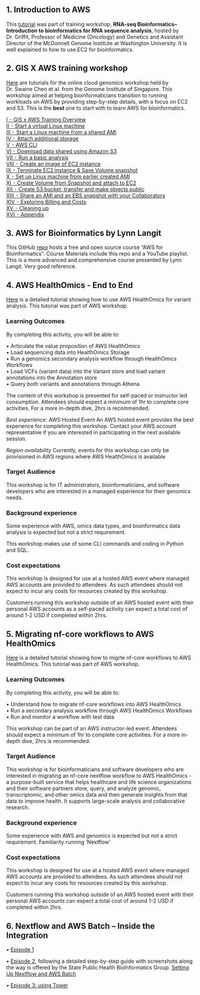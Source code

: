 ## 1. Introduction to AWS

This
[tutorial](https://rnabio.org/module-00-setup/0000/06/01/Intro_to_AWS/)
was part of training workshop, **RNA-seq Bioinformatics–Introduction to
bioinformatics for RNA sequence analysis**, hosted by Dr. Griffit,
Professor of Medicine (Oncology) and Genetics and Assistant Director of
the McDonnell Genome Institute at Washington University. It is well
explained to how to use EC2 for bioinformatics.

## 2. GIS X AWS training workshop

[Here](https://d3dxnowv1fnvq7.cloudfront.net/) are tutorials for the
online cloud genomics workshop held by Dr. Swaine Chen et al. from the
Genome Institute of Singapore. This workshop aimed at helping
bioinformaticians transition to running workloads on AWS by providing
step-by-step details, with a focus on EC2 and S3. This is the **best**
one to start with to learn AWS for bioinformatics.

[I ⁃ GIS x AWS Training
Overview](https://d3dxnowv1fnvq7.cloudfront.net/01-hpc-overview.html)  
[II ⁃ Start a virtual Linux
machine](https://d3dxnowv1fnvq7.cloudfront.net/02-setup-ec2.html)  
[III ⁃ Start a Linux machine from a shared
AMI](https://d3dxnowv1fnvq7.cloudfront.net/03-ec2fromsharedami.html)  
[IV ⁃ Attach additional
storage](https://d3dxnowv1fnvq7.cloudfront.net/04-attachstorage.html)  
[V ⁃ AWS
CLI](https://d3dxnowv1fnvq7.cloudfront.net/15-awscli-intro.html)  
[VI ⁃ Download data shared using Amazon
S3](https://d3dxnowv1fnvq7.cloudfront.net/05-downloaddatafroms3.html)  
[VII ⁃ Run a basic
analysis](https://d3dxnowv1fnvq7.cloudfront.net/06-runanalyses.html)  
[VIII ⁃ Create an image of EC2
instance](https://d3dxnowv1fnvq7.cloudfront.net/07-create-image.html)  
[IX ⁃ Terminate EC2 instance & Save Volume
snapshot](https://d3dxnowv1fnvq7.cloudfront.net/08-stopterminateec2.html)  
[X ⁃ Set up Linux machine from earlier created
AMI](https://d3dxnowv1fnvq7.cloudfront.net/10-recreateinstanceami.html)  
[XI ⁃ Create Volume from Snapshot and attach to
EC2](https://d3dxnowv1fnvq7.cloudfront.net/11-volumefromsnap.html)  
[XII ⁃ Create S3 bucket, transfer and make objects
public](https://d3dxnowv1fnvq7.cloudfront.net/12-creates3sharedata.html)  
[XIII ⁃ Share an AMI and an EBS snapshot with your
Collaborators](https://d3dxnowv1fnvq7.cloudfront.net/13-shareami.html)  
[XIV ⁃ Exploring Billing and
Costs](https://d3dxnowv1fnvq7.cloudfront.net/09-exploringcostsbilling.html)  
[XV ⁃ Cleaning
up](https://d3dxnowv1fnvq7.cloudfront.net/16-cleanup.html)  
[XVI ⁃ Appendix](https://d3dxnowv1fnvq7.cloudfront.net/14-appendix.html)

## 3. AWS for Bioinformatics by Lynn Langit

This GitHub [repo](https://github.com/lynnlangit/aws-for-bioinformatics)
hosts a free and open source course “AWS for Bioinformatics”. Course
Materials include this repo and a YouTube playlist. This is a more
advanced and comprehensive course presented by Lynn Langit. Very good
reference.

## 4. AWS HealthOmics - End to End

[Here](https://catalog.workshops.aws/amazon-omics-end-to-end/en-US) is a
detailed tutorial showing how to use AWS HealthOmics for variant
analysis. This tutorial was part of AWS workshop.

### Learning Outcomes

By completing this activity, you will be able to:

• Articulate the value proposition of AWS HealthOmics  
• Load sequencing data into HealthOmics Storage  
• Run a genomics secondary analysis workflow through HealthOmics
Workflows  
• Load VCFs (variant data) into the Variant store and load variant
annotations into the Annotation store  
• Query both variants and annotations through Athena

The content of this workshop is presented for self-paced or instructor
led consumption. Attendees should expect a minimum of 1hr to complete
core activities. For a more in-depth dive, 2hrs is recommended.

*Best experience*: AWS Hosted Event An AWS hosted event provides the
best experience for completing this workshop. Contact your AWS account
representative if you are interested in participating in the next
available session.

*Region availability* Currently, events for this workshop can only be
provisioned in AWS regions where AWS HealthOmics is available

### Target Audience

This workshop is for IT administrators, bioinformaticians, and software
developers who are interested in a managed experience for their genomics
needs.

### Background experience

Some experience with AWS, omics data types, and bioinformatics data
analysis is expected but not a strict requirement.

This workshop makes use of some CLI commands and coding in Python and
SQL.

### Cost expectations

This workshop is designed for use at a hosted AWS event where managed
AWS accounts are provided to attendees. As such attendees should not
expect to incur any costs for resources created by this workshop.

Customers running this workshop outside of an AWS hosted event with
their personal AWS accounts as a self-paced activity can expect a total
cost of around 1-2 USD if completed within 2hrs.

## 5. Migrating nf-core workflows to AWS HealthOmics

[Here](https://catalog.us-east-1.prod.workshops.aws/workshops/76d4a4ff-fe6f-436a-a1c2-f7ce44bc5d17/en-US)
is a detailed tutorial showing how to migrte nf-core workflows to AWS
HealthOmics. This tutorial was part of AWS workshop.

### Learning Outcomes

By completing this activity, you will be able to:

• Understand how to migrate nf-core workflows into AWS HealthOmics  
• Run a secondary analysis workflow through AWS HealthOmics Workflows  
• Run and monitor a workflow with test data

This workshop can be part of an AWS instructor-led event. Attendees
should expect a minimum of 1hr to complete core activities. For a more
in-depth dive, 2hrs is recommended.

### Target Audience

This workshop is for bioinformaticians and software developers who are
interested in migrating an nf-core nextflow workflow to AWS
HealthOmics - a purpose-built service that helps healthcare and life
science organizations and their software partners store, query, and
analyze genomic, transcriptomic, and other omics data and then generate
insights from that data to improve health. It supports large-scale
analysis and collaborative research.

### Background experience

Some experience with AWS and genomics is expected but not a strict
requirement. Familiarity running ‘Nextflow’

### Cost expectations

This workshop is designed for use at a hosted AWS event where managed
AWS accounts are provided to attendees. As such attendees should not
expect to incur any costs for resources created by this workshop.

Customers running this workshop outside of an AWS hosted event with
their personal AWS accounts can expect a total cost of around 1-2 USD if
completed within 2hrs.

## 6. Nextflow and AWS Batch – Inside the Integration

• [Episode
1](https://seqera.io/blog/nextflow-and-aws-batch-inside-the-integration-part-1-of-3/)

• [Episode
2](https://seqera.io/blog/nextflow-and-aws-batch-inside-the-integration-part-2-of-3/),
following a detailed step-by-step guide with screenshots along the way
is offered by the State Public Health BioInformatics Group. [Setting Up
Nextflow and AWS
Batch](https://staphb.org/resources/2020-04-29-nextflow_batch.html)

• [Episode 3: using
Tower](https://seqera.io/blog/nextflow-and-aws-batch-using-tower-part-3-of-3/)
